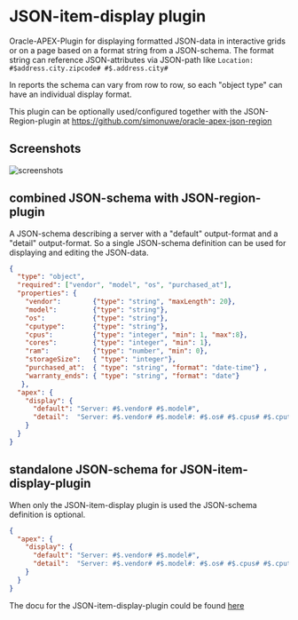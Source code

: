 # JSON-item-display plugin

Oracle-APEX-Plugin for displaying formatted JSON-data in interactive grids or on a page based on a format string from a JSON-schema.
The format string can reference JSON-attributes via JSON-path like
 ```Location: #$address.city.zipcode# #$.address.city#```

In reports the schema can vary from row to row, so each "object type" can have an individual display format.

This plugin can be optionally used/configured together with the JSON-Region-plugin at https://github.com/simonuwe/oracle-apex-json-region

## Screenshots
![screenshots](docu/demo.png)


## combined JSON-schema with JSON-region-plugin

A JSON-schema describing a server with a "default" output-format and a "detail" output-format. So a single JSON-schema definition can be used for displaying and editing the JSON-data.

```json
{
  "type": "object",
  "required": ["vendor", "model", "os", "purchased_at"],
  "properties": {
    "vendor":        {"type": "string", "maxLength": 20},
    "model":         {"type": "string"},
    "os":            {"type": "string"},
    "cputype":       {"type": "string"},
    "cpus":          {"type": "integer", "min": 1, "max":8},
    "cores":         {"type": "integer", "min": 1},
    "ram":           {"type": "number", "min": 0},
    "storageSize":   { "type": "integer"},
    "purchased_at":  { "type": "string", "format": "date-time"} ,
    "warranty_ends": { "type": "string", "format": "date"} 
   },
  "apex": {
    "display": {
      "default": "Server: #$.vendor# #$.model#",
      "detail":  "Server: #$.vendor# #$.model#: #$.os# #$.cpus# #$.cputype#"
    }
  }
}
```

## standalone JSON-schema for JSON-item-display-plugin

When only the JSON-item-display plugin is used the JSON-schema definition  is optional.

```json
{
  "apex": {
    "display": {
      "default": "Server: #$.vendor# #$.model#",
      "detail":  "Server: #$.vendor# #$.model#: #$.os# #$.cpus# #$.cputype#"
    }
  }
}
```

The docu for the JSON-item-display-plugin could be found [here](docu/docu.md)
